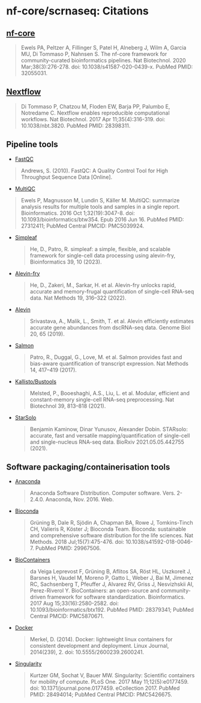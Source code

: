 # nf-core/scrnaseq: Citations

## [nf-core](https://pubmed.ncbi.nlm.nih.gov/32055031/)

> Ewels PA, Peltzer A, Fillinger S, Patel H, Alneberg J, Wilm A, Garcia MU, Di Tommaso P, Nahnsen S. The nf-core framework for community-curated bioinformatics pipelines. Nat Biotechnol. 2020 Mar;38(3):276-278. doi: 10.1038/s41587-020-0439-x. PubMed PMID: 32055031.

## [Nextflow](https://pubmed.ncbi.nlm.nih.gov/28398311/)

> Di Tommaso P, Chatzou M, Floden EW, Barja PP, Palumbo E, Notredame C. Nextflow enables reproducible computational workflows. Nat Biotechnol. 2017 Apr 11;35(4):316-319. doi: 10.1038/nbt.3820. PubMed PMID: 28398311.

## Pipeline tools

- [FastQC](https://www.bioinformatics.babraham.ac.uk/projects/fastqc/)

> Andrews, S. (2010). FastQC: A Quality Control Tool for High Throughput Sequence Data [Online].

- [MultiQC](https://pubmed.ncbi.nlm.nih.gov/27312411/)

> Ewels P, Magnusson M, Lundin S, Käller M. MultiQC: summarize analysis results for multiple tools and samples in a single report. Bioinformatics. 2016 Oct 1;32(19):3047-8. doi: 10.1093/bioinformatics/btw354. Epub 2016 Jun 16. PubMed PMID: 27312411; PubMed Central PMCID: PMC5039924.

- [Simpleaf](https://doi.org/10.1093/bioinformatics/btad614)

  > He, D., Patro, R. simpleaf: a simple, flexible, and scalable framework for single-cell data processing using alevin-fry, Bioinformatics 39, 10 (2023).

* [Alevin-fry](https://doi.org/10.1038/s41592-022-01408-3)

  > He, D., Zakeri, M., Sarkar, H. et al. Alevin-fry unlocks rapid, accurate and memory-frugal quantification of single-cell RNA-seq data. Nat Methods 19, 316–322 (2022).

* [Alevin](https://doi.org/10.1186/s13059-019-1670-y)

  > Srivastava, A., Malik, L., Smith, T. et al. Alevin efficiently estimates accurate gene abundances from dscRNA-seq data. Genome Biol 20, 65 (2019).

* [Salmon](https://www.nature.com/articles/nmeth.4197)

  > Patro, R., Duggal, G., Love, M. et al. Salmon provides fast and bias-aware quantification of transcript expression. Nat Methods 14, 417–419 (2017).

* [Kallisto/Bustools](https://www.nature.com/articles/s41587-021-00870-2)

  > Melsted, P., Booeshaghi, A.S., Liu, L. et al. Modular, efficient and constant-memory single-cell RNA-seq preprocessing. Nat Biotechnol 39, 813–818 (2021).

* [StarSolo](https://www.biorxiv.org/content/10.1101/2021.05.05.442755v1)
  > Benjamin Kaminow, Dinar Yunusov, Alexander Dobin. STARsolo: accurate, fast and versatile mapping/quantification of single-cell and single-nucleus RNA-seq data. BioRxiv 2021.05.05.442755 (2021).

## Software packaging/containerisation tools

- [Anaconda](https://anaconda.com)

  > Anaconda Software Distribution. Computer software. Vers. 2-2.4.0. Anaconda, Nov. 2016. Web.

- [Bioconda](https://pubmed.ncbi.nlm.nih.gov/29967506/)

  > Grüning B, Dale R, Sjödin A, Chapman BA, Rowe J, Tomkins-Tinch CH, Valieris R, Köster J; Bioconda Team. Bioconda: sustainable and comprehensive software distribution for the life sciences. Nat Methods. 2018 Jul;15(7):475-476. doi: 10.1038/s41592-018-0046-7. PubMed PMID: 29967506.

- [BioContainers](https://pubmed.ncbi.nlm.nih.gov/28379341/)

  > da Veiga Leprevost F, Grüning B, Aflitos SA, Röst HL, Uszkoreit J, Barsnes H, Vaudel M, Moreno P, Gatto L, Weber J, Bai M, Jimenez RC, Sachsenberg T, Pfeuffer J, Alvarez RV, Griss J, Nesvizhskii AI, Perez-Riverol Y. BioContainers: an open-source and community-driven framework for software standardization. Bioinformatics. 2017 Aug 15;33(16):2580-2582. doi: 10.1093/bioinformatics/btx192. PubMed PMID: 28379341; PubMed Central PMCID: PMC5870671.

- [Docker](https://dl.acm.org/doi/10.5555/2600239.2600241)

  > Merkel, D. (2014). Docker: lightweight linux containers for consistent development and deployment. Linux Journal, 2014(239), 2. doi: 10.5555/2600239.2600241.

- [Singularity](https://pubmed.ncbi.nlm.nih.gov/28494014/)

  > Kurtzer GM, Sochat V, Bauer MW. Singularity: Scientific containers for mobility of compute. PLoS One. 2017 May 11;12(5):e0177459. doi: 10.1371/journal.pone.0177459. eCollection 2017. PubMed PMID: 28494014; PubMed Central PMCID: PMC5426675.
